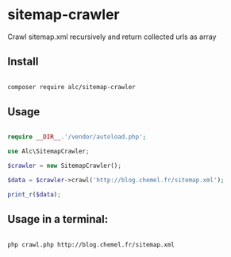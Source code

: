# sitemap-crawler
Crawl sitemap.xml recursively and return collected urls as array

## Install

```bash

composer require alc/sitemap-crawler

```

## Usage

```php

require __DIR__.'/vendor/autoload.php';

use Alc\SitemapCrawler;

$crawler = new SitemapCrawler();

$data = $crawler->crawl('http://blog.chemel.fr/sitemap.xml');

print_r($data);

```

## Usage in a terminal:

```bash

php crawl.php http://blog.chemel.fr/sitemap.xml

```
